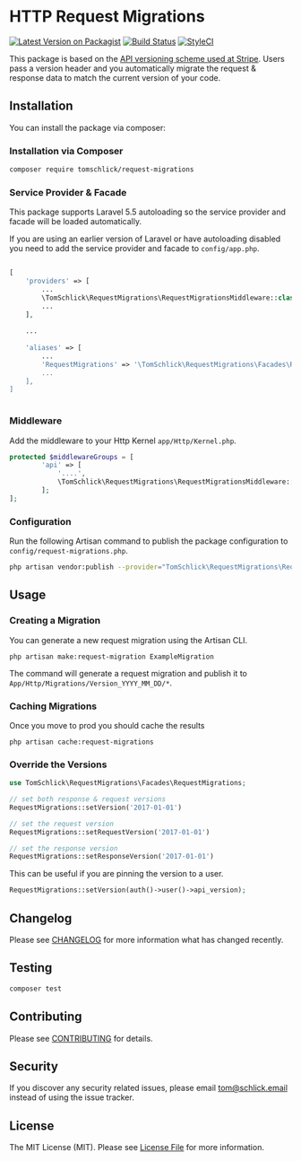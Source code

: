 # HTTP Request Migrations

[![Latest Version on Packagist](https://img.shields.io/packagist/v/tomschlick/request-migrations.svg?style=flat-square)](https://packagist.org/packages/tomschlick/request-migrations)
[![Build Status](https://img.shields.io/travis/tomschlick/request-migrations/master.svg?style=flat-square)](https://travis-ci.org/tomschlick/request-migrations)
[![StyleCI](https://styleci.io/repos/100408108/shield)](https://styleci.io/repos/100408108)

This package is based on the [API versioning scheme used at Stripe](https://stripe.com/blog/api-versioning). Users pass a version header and you automatically migrate the request & response data to match the current version of your code.

## Installation

You can install the package via composer:

### Installation via Composer

```bash
composer require tomschlick/request-migrations
```
### Service Provider & Facade

This package supports Laravel 5.5 autoloading so the service provider and facade will be loaded automatically. 

If you are using an earlier version of Laravel or have autoloading disabled you need to add the service provider and facade to `config/app.php`.

```php

[
	'providers' => [
		...
		\TomSchlick\RequestMigrations\RequestMigrationsMiddleware::class,
		...
	],
	
	...
	
	'aliases' => [
		...
		'RequestMigrations' => '\TomSchlick\RequestMigrations\Facades\RequestMigrations::class,
		...
	],
]	
	
```

### Middleware

Add the middleware to your Http Kernel `app/Http/Kernel.php`.

```php
protected $middlewareGroups = [
        'api' => [
            '....',
	        \TomSchlick\RequestMigrations\RequestMigrationsMiddleware::class,
        ];
];
```

### Configuration

Run the following Artisan command to publish the package configuration to `config/request-migrations.php`.

```bash
php artisan vendor:publish --provider="TomSchlick\RequestMigrations\RequestMigrationsServiceProvider"
```

## Usage

### Creating a Migration

You can generate a new request migration using the Artisan CLI.

```shell
php artisan make:request-migration ExampleMigration

```
The command will generate a request migration and publish it to `App/Http/Migrations/Version_YYYY_MM_DD/*`.

### Caching Migrations

Once you move to prod you should cache the results

```shell
php artisan cache:request-migrations

```

### Override the Versions

```php
use TomSchlick\RequestMigrations\Facades\RequestMigrations;

// set both response & request versions
RequestMigrations::setVersion('2017-01-01')

// set the request version
RequestMigrations::setRequestVersion('2017-01-01')

// set the response version
RequestMigrations::setResponseVersion('2017-01-01')
```

This can be useful if you are pinning the version to a user.

```php
RequestMigrations::setVersion(auth()->user()->api_version);
```

## Changelog

Please see [CHANGELOG](CHANGELOG.md) for more information what has changed recently.

## Testing

```bash
composer test
```

## Contributing

Please see [CONTRIBUTING](CONTRIBUTING.md) for details.

## Security

If you discover any security related issues, please email tom@schlick.email instead of using the issue tracker.

## License

The MIT License (MIT). Please see [License File](LICENSE.md) for more information.
